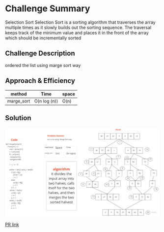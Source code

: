 # Challenge Summary
Selection Sort
Selection Sort is a sorting algorithm that traverses the array multiple times as it slowly builds out the sorting sequence. The traversal keeps track of the minimum value and places it in the front of the array which should be incrementally sorted

## Challenge Description
ordered the list using marge sort way

## Approach & Efficiency
|method|Time|space|
|:--:|:--:|:--|
|marge_sort|O(n log (n))|O(n)|

## Solution

![img](marge_sort.jpg)

[PR link](https://github.com/fadiHB/data-structures-and-algorithms-python-401d2/pull/27)
